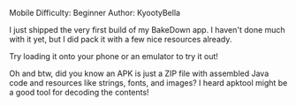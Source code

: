 Mobile
Difficulty: Beginner
Author: KyootyBella

I just shipped the very first build of my BakeDown app. I haven't done much with it yet, but I did pack it with a few nice resources already.

Try loading it onto your phone or an emulator to try it out!

Oh and btw, did you know an APK is just a ZIP file with assembled Java code and resources like strings, fonts, and images? I heard apktool might be a good tool for decoding the contents!
